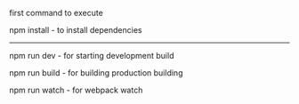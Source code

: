 first command to execute

npm install - to install dependencies

*******************************

npm run dev - for starting development build

npm run build  - for building production building

npm run watch - for webpack watch
